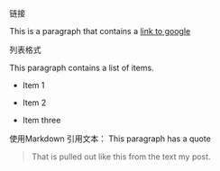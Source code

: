 链接

This is a paragraph that contains a [link to google](http://www.google.com)

列表格式

This paragraph contains a list of items.
 
* Item 1
 
* Item 2
 
* Item three

使用Markdown 引用文本：
This paragraph has a quote
 
> That is pulled out like this
from the text my post.
